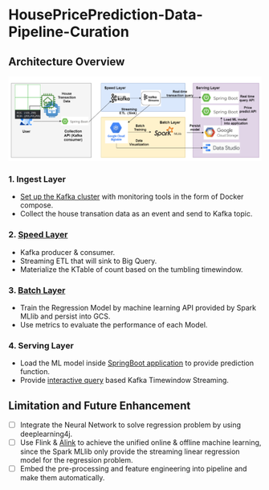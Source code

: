 
# HousePricePrediction-Data-Pipeline-Curation


## Architecture Overview

![](https://raw.githubusercontent.com/saLeox/photoHub/main/20210501101750.png)

### 1. Ingest Layer
 
 - [Set up the Kafka cluster](https://github.com/saLeox/kafka-cluster-docker-setup) with monitoring tools in the form of Docker compose.
 - Collect the house transation data as an event and send to Kafka topic.
	
 ### 2. [Speed Layer](https://github.com/saLeox/HousePricePrediction-Streaming-Data-Pipeline)
 
 -  Kafka producer & consumer.
  - Streaming ETL that will sink to Big Query.
  - Materialize the KTable of count based on the tumbling timewindow.
 
###  3. [Batch Layer](https://github.com/saLeox/HousePricePrediction-BatchTraining)
 
 - Train the Regression Model by machine learning API provided by Spark MLlib and persist into GCS.
 - Use metrics to evaluate the performance of each Model.

 ### 4. Serving Layer
 
 - Load the ML model inside [SpringBoot application](https://github.com/saLeox/HousePricePrediction-ServingAPI) to provide prediction function.
 - Provide [interactive query](https://github.com/saLeox/HousePricePrediction-Streaming-Data-Pipeline/blob/main/src/main/java/com/gof/springcloud/streams/query/InteractiveQueryController.java) based Kafka Timewindow Streaming.

## Limitation and Future Enhancement

 - [ ] Integrate the Neural Network to solve regression problem by using
       deeplearning4j.
 - [ ] Use Flink & [Alink](https://github.com/alibaba/Alink) to achieve the unified online & offline machine
       learning, since the Spark MLlib only provide the streaming linear regression model for the regression problem.
 - [ ] Embed the pre-processing and feature engineering into pipeline
       and make them automatically.

